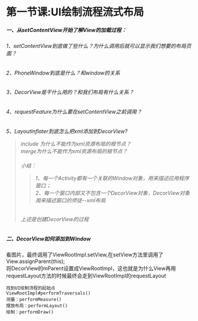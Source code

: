 <h1 color="#ff0000">第一节课:UI绘制流程流式布局
<h5>一、从setContentView开始了解View的加载过程：</h5>
    <h6/>1、setContentView到底做了些什么？为什么调用后就可以显示我们想要的布局页面？<br/>
    <h6/>2、PhoneWindow到底是什么？和window的关系<br/>
    <h6/>3、DecorView是干什么用的？和我们布局有什么关系？ <br/>
    <h6/>4、requestFeature为什么要在setContentView之前调用？
    <h6/>5、LayoutInflater到底怎么把xml添加到DecorView?<br/>
         <blockquote>include 为什么不能作为xml资源布局的根节点？
         <br/>merge为什么不能作为xml资源布局的根节点？
    <h6/>小结：<br/>
           <blockquote/>
              1、每一个Activity都有一个关联的Window对象，用来描述应用程序窗口；<br/>
              2、每一个窗口内部又不包含一个DecorView对象，DecorView对象用来描述窗口的师徒--xml布局
           </blockquote><br/>
    上述是创建DecorView的过程</blockquote>
<h5>二、DecorView如何添加到Window</h5>
    看图片，最终调用了ViewRootImpl.setView,在setView方法里调用了View.assignParent(this);<br/>
    将DecorView的mParent设置成ViewRootImpl，这也就是为什么View再用requestLayout方法的时候最终会走到ViewRootImpl的requestLayout<br/>

    找到UI绘制流程的起始点
    ViewRootImpl#performTraversals()
    测量：performMeasure()
    摆放布局：performLayout()
    绘制：performDraw()
